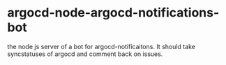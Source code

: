 # argocd-node-argocd-notifications-bot
the node js server of a bot for argocd-notificaitons. It should take syncstatuses of argocd and comment back on issues.
